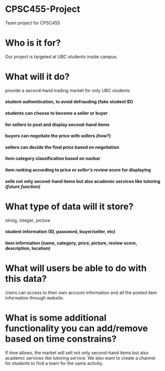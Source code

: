 # CPSC455-Project
Team project for CPSC455

# Who is it for?
Our project is targeted at UBC students inside campus.
# What will it do?
provide a second-hand trading market for only UBC students
#### student authentication, to avoid defrauding (fake student ID)
#### students can choose to become a seller or buyer
#### for sellers to post and display second-hand items
#### buyers can negotiate the price with sellers ***(how?)***
#### sellers can decide the final price based on negotiation
#### item category classification based on navbar
#### item ranking according to price or ***seller’s review score*** for displaying
#### sells not only second-hand items but also academic services like tutoring ***(future function)***
# What type of data will it store?
string, integer, picture
#### student information (ID, password, buyer/seller, etc)
#### item information (name, category, price, picture, review score, description, location)
# What will users be able to do with this data?
Users can access to their own account information and all the posted item information through website.
# What is some additional functionality you can add/remove based on time constrains?
If time allows, the market will sell not only second-hand items but also academic services like tutoring service.
We also want to create a channel for students to find a team for the same activity.
